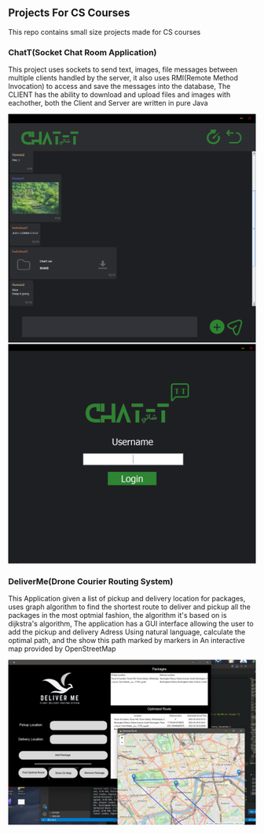 
## Projects For CS Courses
This repo contains small size projects made for CS courses

### ChatT(Socket Chat Room Application)
This project uses sockets to send text, images, file messages between multiple clients handled by the server, it also uses RMI(Remote Method Invocation) to access and save the messages into the database, The CLIENT has the ability to download and upload files and images with eachother, both the Client and Server are written in pure Java

<p align="center">
<img src="data/examples/ChatT/ChatScreen.png" width="630"/>
<img src="data/examples/ChatT/LoginScreen.png" width="630"/>
</p>


### DeliverMe(Drone Courier Routing System)
This Application given a list of pickup and delivery location for packages, uses graph algorithm to find the shortest route to deliver and pickup all the packages in the most optmial fashion, the algorithm it's based on is dijkstra's algorithm, The application has a GUI interface allowing the user to add the pickup and delivery Adress Using natural language, calculate the optimal path, and the show this path marked by markers in An interactive map provided by OpenStreetMap


<p align="center">
<img src="data/examples/DeliverMe/Screen.png" width="700"/>
</p>
